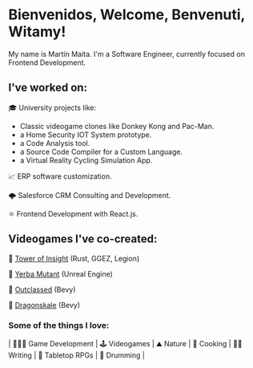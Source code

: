 # Bienvenidos, Welcome, Benvenuti, Witamy!

My name is Martín Maita. I'm a Software Engineer, currently focused on Frontend Development.

## I've worked on:
🎓 University projects like:

- Classic videogame clones like Donkey Kong and Pac-Man.
- a Home Security IOT System prototype.
- a Code Analysis tool.
- a Source Code Compiler for a Custom Language.
- a Virtual Reality Cycling Simulation App.

📈 ERP software customization.

🌩️ Salesforce CRM Consulting and Development.

⚛️ Frontend Development with React.js.

## Videogames I've co-created:
🏰 [Tower of Insight](https://trvefenris.itch.io/tower-of-insight) (Rust, GGEZ, Legion)

🧉 [Yerba Mutant](https://mnmaita.itch.io/yerba-mutant) (Unreal Engine)

📜 [Outclassed](https://mnmaita.itch.io/outclassed) (Bevy)

🐲 [Dragonskale](https://mnmaita.itch.io/dragonskale) (Bevy)

### Some of the things I love:

|
👨🏻‍💻 Game Development
|
🕹️ Videogames
|
⛰️ Nature
|
🍲 Cooking
|
✍🏻 Writing
|
🎲 Tabletop RPGs
|
🥁 Drumming
|
